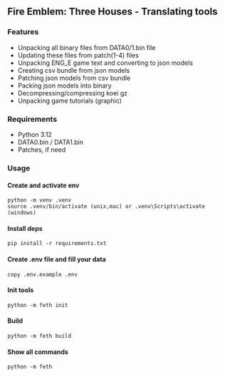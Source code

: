 ## Fire Emblem: Three Houses - Translating tools

### Features

- Unpacking all binary files from DATA0/1.bin file
- Updating these files from patch(1-4) files
- Unpacking ENG_E game text and converting to json models
- Creating csv bundle from json models
- Patching json models from csv bundle
- Packing json models into binary
- Decompressing/compressing koei gz
- Unpacking game tutorials (graphic)

### Requirements

- Python 3.12
- DATA0.bin / DATA1.bin
- Patches, if need

### Usage

#### Create and activate env

```
python -m venv .venv
source .venv/bin/activate (unix,mac) or .venv\Scripts\activate (windows)
```

#### Install deps

```
pip install -r requirements.txt
```

#### Create .env file and fill your data

```
copy .env.example .env
```

#### Init tools

```
python -m feth init
```

#### Build

```
python -m feth build
```

#### Show all commands

```
python -m feth
```
